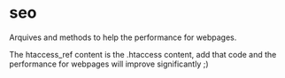 # seo

Arquives and methods to help the performance for webpages.

The htaccess_ref content is the .htaccess content, add that code and the performance for webpages will improve significantly ;)